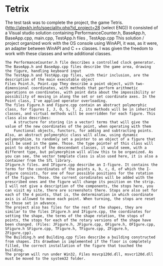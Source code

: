 # Tetrix
The test task was to complete the project, the game Tetris. (http://alexkh.info/speciality.php?id_project=28 (select ENG)) It consisted of a Visual studio solution containing PerformanceCounter.h, BaseApp.h, BaseApp.cpp, main.cpp, TestApp.h files , TestApp.cpp This solution / project organized work with the OS console using WinAPI, it was, as it were, an adapter between WinAPI and C ++ classes. I was given the freedom to work with these classes and write additional classes.
    
    The PerformanceCounter.h file describes a controlled clock generator.
    The BaseApp.h and BaseApp.cpp files describe the game area, drawing the figure, handling keyboard input
    The TestApp.h and TestApp.cpp files, with their inclusion, are the description of the main executable object
    Files Point.h, Point.cpp They describe a point object, with two-dimensional coordinates, with methods that perform arithmetic operations on coordinates, with point data about the impossibility or possibility of moving in along the set or set coordinate axes. In the Point class, I've applied operator overloading.
    The files Figure.h and Figure.cpp contain an abstract polymorphic class, for figures I, J, O, S, T, Z, its methods will be in inherited classes, and virtual methods will be overridden for each figure. This class also describes:
        A structure for storing (in a vector) terms that will give the value of the new coordinates of the point, when operating with them
        Functional objects, functors, for adding and subtracting points.
    Also, an abstract polymorphic class will allow, using dynamic polymorphism, to randomly set a pointer to an object of a figure that will be used in the game. Those. the type pointer of this class will point to objects of the descendant classes, it would seem, with a different type, but polymorphism will allow this to be organized. As you can see, the vector template class is also used here, it is also a container from the STL library.
    IFigure.h files. and IFigure.cpp describe an I-figure. It contains the terms for the coordinates of the points a, b, c, d, of which the I-figure consists, for one of four possible positions for the rotation of the figure. Those. the current corodinates will be added with the prescribed ones and the figure will change its position on the strip. I will not give a description of the components, the stops here, you can visit my site, there are screenshots there. Stops are also set for each of the 4 points, that is, the determination in which coordinate axis is allowed to move each point. When turning, the stops are reset to those set in advance.
    The project also has files for the rest of the shapes, they are similar to the files IFigure.h and IFigure.cpp, the coordinates for setting the shape, the terms of the shape rotation, the stops of points, the stops for each of the rotary versions of the shape have been changed. (Files: JFigure.h, JFigure.cpp, OFigure.h, OFIgure.cpp, SFigure.h SFigure.cpp, TFigure.h, TFigure.cpp, ZFigure.h, ZFigure.cpp).
    The Building.h and Building.cpp files describe a building constructed from shapes. Its drawdown is implemented if the floor is completely filled, the correct installation of the figure that touched the building.
    The program will run under Win32. Files msvcp120d.dll, msvcr120d.dll must be moved to the system32 folder. 
